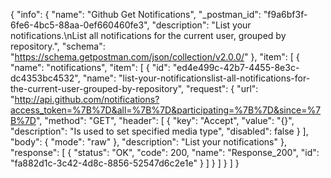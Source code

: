 {
  "info": {
    "name": "Github Get Notifications",
    "_postman_id": "f9a6bf3f-6fe6-4bc5-88aa-0ef660460fe3",
    "description": "List your notifications.\nList all notifications for the current user, grouped by repository.",
    "schema": "https://schema.getpostman.com/json/collection/v2.0.0/"
  },
  "item": [
    {
      "name": "notifications",
      "item": [
        {
          "id": "ed4e499c-42b7-4455-8e3c-dc4353bc4532",
          "name": "list-your-notificationslist-all-notifications-for-the-current-user-grouped-by-repository",
          "request": {
            "url": "http://api.github.com/notifications?access_token=%7B%7D&all=%7B%7D&participating=%7B%7D&since=%7B%7D",
            "method": "GET",
            "header": [
              {
                "key": "Accept",
                "value": "{}",
                "description": "Is used to set specified media type",
                "disabled": false
              }
            ],
            "body": {
              "mode": "raw"
            },
            "description": "List your notifications"
          },
          "response": [
            {
              "status": "OK",
              "code": 200,
              "name": "Response_200",
              "id": "fa882d1c-3c42-4d8c-8856-52547d6c2e1e"
            }
          ]
        }
      ]
    }
  ]
}